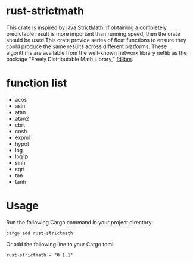 # rust-strictmath
This crate is inspired by java  [StrictMath](https://github.com/openjdk/jdk/blob/jdk8-b120/jdk/src/share/native/java/lang/StrictMath.c). If obtaining a completely predictable result is more important than running speed, then the crate should be used.This crate provide series of float functions to ensure they could produce the same results across different platforms. These algorithms are available from the well-known network library netlib as the package "Freely Distributable Math Library," [fdlibm](https://netlib.org/fdlibm/). 

# function list
- acos
- asin
- atan
- atan2
- cbrt
- cosh
- expm1
- hypot
- log
- log1p
- sinh
- sqrt
- tan
- tanh

# Usage

Run the following Cargo command in your project directory:
```
cargo add rust-strictmath
```


Or add the following line to your Cargo.toml:
```
rust-strictmath = "0.1.1"
```
